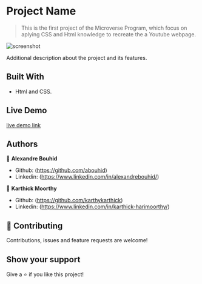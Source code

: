 # Project Name

> This is the first project of the Microverse Program, which focus on aplying CSS and Html knowledge to recreate the a Youtube webpage.

![screenshot](./app_screenshot.png)

Additional description about the project and its features.

## Built With

- Html and CSS.

## Live Demo

[live demo link]()


## Authors

👤 **Alexandre Bouhid**

- Github: (https://github.com/abouhid)
- Linkedin: (https://www.linkedin.com/in/alexandrebouhid/)

👤 **Karthick Moorthy**

- Github: (https://github.com/karthykarthick)
- Linkedin: (https://www.linkedin.com/in/karthick-harimoorthy/)

## 🤝 Contributing

Contributions, issues and feature requests are welcome!


## Show your support

Give a ⭐️ if you like this project!
